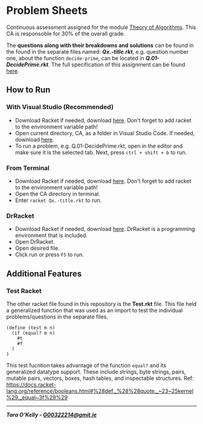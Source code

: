 # Problem Sheets

Continuous assessment assigned for the module [Theory of Algorithms](https://github.com/theory-of-algorithms/). This CA is responsoble for 30% of the overall grade.

The **questions along with their breakdowns and solutions** can be found in the found in the separate files named: **_Qx.-title.rkt_**, e.g. question number one, about the function ```decide-prime```, can be located in __*Q.01-DecidePrime.rkt*__. The full specification of this assignment can be found [here](https://github.com/taraokelly/Theory-Of-Computation/blob/master/CA/problems.pdf).

## How to Run

### With Visual Studio (Recommended)

+ Download Racket if needed, download [here](http://racket-lang.org/download/). Don't forget to add racket to the environment variable path!
+ Open current directory, CA, as a folder in Visual Studio Code. If needed, download [here](https://code.visualstudio.com/download).
+ To run a problem, e.g. Q.01-DecidePrime.rkt, open in the editor and make sure it is the selected tab. Next, press ```ctrl + shift + b``` to run.

### From Terminal

+ Download Racket if needed, download [here](http://racket-lang.org/download/). Don't forget to add racket to the environment variable path!
+ Open the CA directory in terminal.
+ Enter ```racket Qx.-title.rkt``` to run.

### DrRacket

+ Download Racket if needed, download [here](http://racket-lang.org/download/). DrRacket is a programming environment that is included.
+ Open DrRacket.
+ Open desired file.
+ Click run or press ```F5``` to run.

## Additional Features

### Test Racket

The other racket file found in this repository is the **Test.rkt** file. This file held a generalized function that was used as an import to test the individual problems/questions in the separate files.

```racket
(define (test m n)
  (if (equal? m n)
    #t
    #f
  )
)
```

This test fucntion takes advantage of the function ```equal?``` and its generalized datatype support. These include strings, byte strings, pairs, mutable pairs, vectors, boxes, hash tables, and inspectable structures. Ref: https://docs.racket-lang.org/reference/booleans.html#%28def._%28%28quote._~23~25kernel%29._equal~3f%29%29

-----

__*Tara O'Kelly - G00322214@gmit.ie*__
